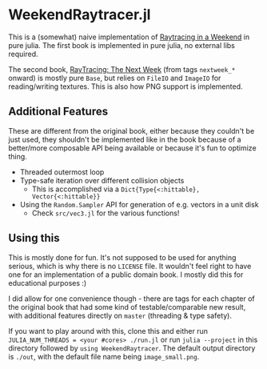 # WeekendRaytracer.jl

This is a (somewhat) naive implementation of [Raytracing in a Weekend](https://raytracing.github.io/books/RayTracingInOneWeekend.html)
in pure julia. The first book is implemented in pure julia, no external libs required.

The second book, [RayTracing: The Next Week](https://raytracing.github.io/books/RayTracingTheNextWeek.html) (from tags `nextweek_*` onward) is mostly pure `Base`, but relies on `FileIO`
and `ImageIO` for reading/writing textures. This is also how PNG support is implemented.

## Additional Features

These are different from the original book, either because they couldn't be just used,
they shouldn't be implemented like in the book because of a better/more composable
API being available or because it's fun to optimize thing.

 * Threaded outermost loop
 * Type-safe iteration over different collision objects
   * This is accomplished via a `Dict{Type{<:hittable}, Vector{<:hittable}}`
 * Using the `Random.Sampler` API for generation of e.g. vectors in a unit disk
   * Check `src/vec3.jl` for the various functions!

## Using this

This is mostly done for fun. It's not supposed to be used for anything serious,
which is why there is no `LICENSE` file. It wouldn't feel right to have one for an implementation
of a public domain book. I mostly did this for educational purposes :)

I did allow for one convenience though - there are tags for each chapter of the original book that had
some kind of testable/comparable new result, with additional features directly on `master` (threading & type safety).

If you want to play around with this, clone this and either run `JULIA_NUM_THREADS = <your #cores> ./run.jl`
or run `julia --project` in this directory followed by `using WeekendRaytracer`. The default output directory is `./out`,
with the default file name being `image_small.png`.
